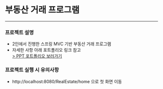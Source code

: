 # 부동산 거래 프로그램
***

### 프로젝트 설명
- 2인에서 진행한 스프링 MVC 기반 부동산 거래 프로그램
- 자세한 사항 아래 포트폴리오 링크 참고  
[> PPT 포트폴리오 보러가기](https://docs.google.com/presentation/d/1mnwd7WATpXmTG2LFKIrGGsk4L55325Kr/edit?usp=sharing&ouid=101251419845564815150&rtpof=true&sd=true)

### 프로젝트 실행 시 유의사항
- http://localhost:8080/RealEstate/home 으로 첫 화면 이동
